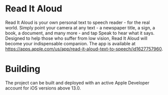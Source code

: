 # Read It Aloud
Read It Aloud is your own personal text to speech reader - for the real world. Simply point your camera at any text - a newspaper title, a sign, a book, a document, and many more - and tap Speak to hear what it says. Designed to help those who suffer from low vision, Read It Aloud will become your indispensable companion. The app is available at <https://apps.apple.com/us/app/read-it-aloud-text-to-speech/id1627757960>.

# Building
The project can be built and deployed with an active Apple Developer account for iOS versions above 13.0. 

